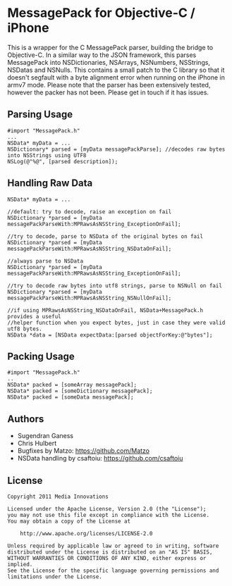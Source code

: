 MessagePack for Objective-C / iPhone
============

This is a wrapper for the C MessagePack parser, building the bridge to Objective-C.
In a similar way to the JSON framework, this parses MessagePack into NSDictionaries, NSArrays, NSNumbers, NSStrings, NSDatas and NSNulls.
This contains a small patch to the C library so that it doesn't segfault with a byte alignment error when running on the iPhone in armv7 mode.
Please note that the parser has been extensively tested, however the packer has not been. Please get in touch if it has issues.

Parsing Usage
-----

	#import "MessagePack.h"
	...
	NSData* myData = ...
	NSDictionary* parsed = [myData messagePackParse]; //decodes raw bytes into NSStrings using UTF8
	NSLog(@"%@", [parsed description]);

Handling Raw Data
-----

	NSData* myData = ...
    
    //default: try to decode, raise an exception on fail
	NSDictionary *parsed = [myData messagePackParseWith:MPRawsAsNSString_ExceptionOnFail];

    //try to decode, parse to NSData of the original bytes on fail
	NSDictionary *parsed = [myData messagePackParseWith:MPRawsAsNSString_NSDataOnFail];

    //always parse to NSData
	NSDictionary *parsed = [myData messagePackParseWith:MPRawsAsNSString_ExceptionOnFail];

    //try to decode raw bytes into utf8 strings, parse to NSNull on fail
	NSDictionary *parsed = [myData messagePackParseWith:MPRawsAsNSString_NSNullOnFail];

    //if using MPRawsAsNSString_NSDataOnFail, NSData+MessagePack.h provides a useful
    //helper function when you expect bytes, just in case they were valid utf8 bytes.
    NSData *data = [NSData expectData:[parsed objectForKey:@"bytes"];

Packing Usage
----

    #import "MessagePack.h"
    ..
    NSData* packed = [someArray messagePack];
    NSData* packed = [someDictionary messagePack];
    NSData* packed = [someData messagePack];

Authors
-------

* Sugendran Ganess
* Chris Hulbert
* Bugfixes by Matzo: https://github.com/Matzo
* NSData handling by csaftoiu: https://github.com/csaftoiu

License
-------

	Copyright 2011 Media Innovations

	Licensed under the Apache License, Version 2.0 (the "License");
	you may not use this file except in compliance with the License.
	You may obtain a copy of the License at

	    http://www.apache.org/licenses/LICENSE-2.0

	Unless required by applicable law or agreed to in writing, software
	distributed under the License is distributed on an "AS IS" BASIS,
	WITHOUT WARRANTIES OR CONDITIONS OF ANY KIND, either express or implied.
	See the License for the specific language governing permissions and
	limitations under the License.
